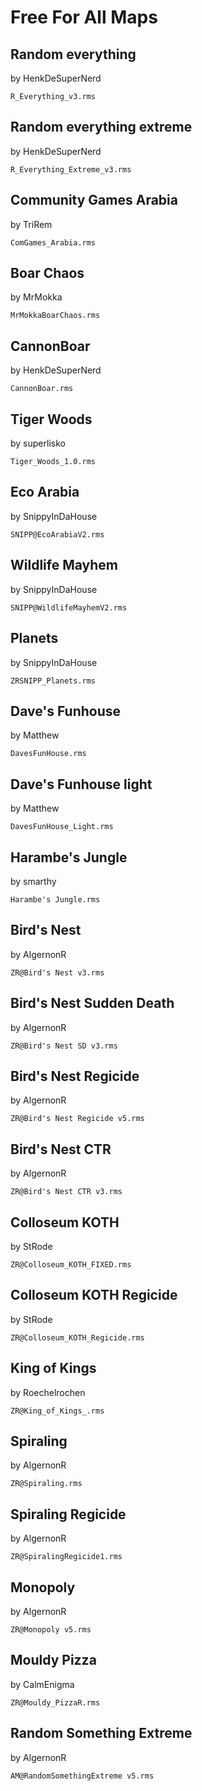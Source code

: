 Free For All Maps
=================

Random everything
-----------------
by HenkDeSuperNerd

`R_Everything_v3.rms`


Random everything extreme
-------------------------
by HenkDeSuperNerd

`R_Everything_Extreme_v3.rms`


Community Games Arabia
----------------------
by TriRem

`ComGames_Arabia.rms`


Boar Chaos
----------
by MrMokka

`MrMokkaBoarChaos.rms`


CannonBoar
----------
by HenkDeSuperNerd

`CannonBoar.rms`


Tiger Woods
-----------
by superlisko

`Tiger_Woods_1.0.rms`


Eco Arabia
----------
by SnippyInDaHouse

`SNIPP@EcoArabiaV2.rms`


Wildlife Mayhem
---------------
by SnippyInDaHouse

`SNIPP@WildlifeMayhemV2.rms`


Planets
-------
by SnippyInDaHouse

`ZRSNIPP_Planets.rms`


Dave's Funhouse
---------------
by Matthew

`DavesFunHouse.rms`


Dave's Funhouse light
---------------------
by Matthew

`DavesFunHouse_Light.rms`


Harambe's Jungle
----------------
by smarthy

`Harambe's Jungle.rms`


Bird's Nest
-----------
by AlgernonR

`ZR@Bird's Nest v3.rms`


Bird's Nest Sudden Death
------------------------
by AlgernonR

`ZR@Bird's Nest SD v3.rms`


Bird's Nest Regicide
--------------------
by AlgernonR

`ZR@Bird's Nest Regicide v5.rms`


Bird's Nest CTR
---------------
by AlgernonR

`ZR@Bird's Nest CTR v3.rms`


Colloseum KOTH
--------------
by StRode

`ZR@Colloseum_KOTH_FIXED.rms`


Colloseum KOTH Regicide
-----------------------
by StRode

`ZR@Colloseum_KOTH_Regicide.rms`


King of Kings
-------------
by Roechelrochen

`ZR@King_of_Kings_.rms`


Spiraling
-------------
by AlgernonR

`ZR@Spiraling.rms`


Spiraling Regicide
------------------
by AlgernonR

`ZR@SpiralingRegicide1.rms`


Monopoly
--------
by AlgernonR

`ZR@Monopoly v5.rms`


Mouldy Pizza
------------
by CalmEnigma

`ZR@Mouldy_PizzaR.rms`


Random Something Extreme
------------------------
by AlgernonR

`AM@RandomSomethingExtreme v5.rms`

